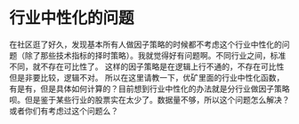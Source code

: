 # 行业中性化的问题

在社区逛了好久，发现基本所有人做因子策略的时候都不考虑这个行业中性化的问题（除了那些技术指标的择时策略）。我就觉得好有问题啊。不同行业之间，标准不同，就不存在可比性了。
这样的因子策略是在逻辑上行不通的，不存在可比性但是非要比较，逻辑不对。
所以在这里请教一下，优矿里面的行业中性化函数，有是有，但是具体如何计算的？目前想到行业中性化的办法就是分行业做因子策略呗。但是鉴于某些行业的股票实在太少了。数据量不够，所以这个问题怎么解决？或者你们有考虑过这个问题么？